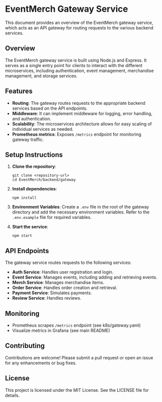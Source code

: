 # EventMerch Gateway Service

This document provides an overview of the EventMerch gateway service, which acts as an API gateway for routing requests to the various backend services.

## Overview

The EventMerch gateway service is built using Node.js and Express. It serves as a single entry point for clients to interact with the different microservices, including authentication, event management, merchandise management, and storage services.

## Features

- **Routing**: The gateway routes requests to the appropriate backend services based on the API endpoints.
- **Middleware**: It can implement middleware for logging, error handling, and authentication.
- **Scalability**: The microservices architecture allows for easy scaling of individual services as needed.
- **Prometheus metrics**: Exposes `/metrics` endpoint for monitoring gateway traffic.

## Setup Instructions

1. **Clone the repository**:
   ```
   git clone <repository-url>
   cd EventMerch/backend/gateway
   ```

2. **Install dependencies**:
   ```
   npm install
   ```

3. **Environment Variables**: Create a `.env` file in the root of the gateway directory and add the necessary environment variables. Refer to the `.env.example` file for required variables.

4. **Start the service**:
   ```
   npm start
   ```

## API Endpoints

The gateway service routes requests to the following services:

- **Auth Service**: Handles user registration and login.
- **Event Service**: Manages events, including adding and retrieving events.
- **Merch Service**: Manages merchandise items.
- **Order Service**: Handles order creation and retrieval.
- **Payment Service**: Simulates payments.
- **Review Service**: Handles reviews.

## Monitoring
- Prometheus scrapes `/metrics` endpoint (see k8s/gateway.yaml)
- Visualize metrics in Grafana (see main README)

## Contributing

Contributions are welcome! Please submit a pull request or open an issue for any enhancements or bug fixes.

## License

This project is licensed under the MIT License. See the LICENSE file for details.